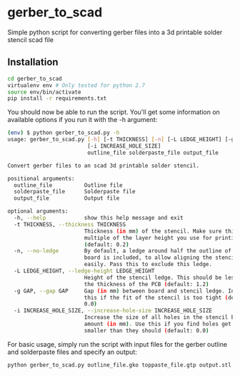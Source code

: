 # gerber_to_scad
Simple python script for converting gerber files into a 3d printable solder stencil scad file

## Installation

```bash
cd gerber_to_scad
virtualenv env # Only tested for python 2.7
source env/bin/activate
pip install -r requirements.txt
```

You should now be able to run the script. You'll get some information on available options if you run it with the -h argument:
```bash
(env) $ python gerber_to_scad.py -h
usage: gerber_to_scad.py [-h] [-t THICKNESS] [-n] [-L LEDGE_HEIGHT] [-g GAP]
                         [-i INCREASE_HOLE_SIZE]
                         outline_file solderpaste_file output_file

Convert gerber files to an scad 3d printable solder stencil.

positional arguments:
  outline_file          Outline file
  solderpaste_file      Solderpaste file
  output_file           Output file

optional arguments:
  -h, --help            show this help message and exit
  -t THICKNESS, --thickness THICKNESS
                        Thickness (in mm) of the stencil. Make sure this is a
                        multiple of the layer height you use for printing
                        (default: 0.2)
  -n, --no-ledge        By default, a ledge around half the outline of the
                        board is included, to allow aligning the stencil
                        easily. Pass this to exclude this ledge.
  -L LEDGE_HEIGHT, --ledge-height LEDGE_HEIGHT
                        Height of the stencil ledge. This should be less than
                        the thickness of the PCB (default: 1.2)
  -g GAP, --gap GAP     Gap (in mm) between board and stencil ledge. Increase
                        this if the fit of the stencil is too tight (default:
                        0.0)
  -i INCREASE_HOLE_SIZE, --increase-hole-size INCREASE_HOLE_SIZE
                        Increase the size of all holes in the stencil by this
                        amount (in mm). Use this if you find holes get printed
                        smaller than they should (default: 0.0)
```

For basic usage, simply run the script with input files for the gerber outline and solderpaste files and specify an output:

```bash
python gerber_to_scad.py outline_file.gko toppaste_file.gtp output.stl
```
